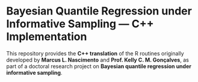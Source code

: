 # Bayesian Quantile Regression under Informative Sampling — C++ Implementation

This repository provides the **C++ translation** of the R routines originally developed by **Marcus L. Nascimento** and **Prof. Kelly C. M. Gonçalves**, as part of a doctoral research project on **Bayesian quantile regression under informative sampling**.
